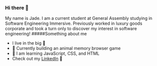 ### Hi there 👋

My name is Jade. I am a current student at General Assembly studying in Software Engineering Immersive. Previously worked in luxury goods corporate and took a turn only to discover my interest in software engineering!
#####Something about me
- I live in the big :apple:
- :dog: Currently building an animal memory browser game 
- :seedling: I am learning JavaScript, CSS, and HTML 
- Check out my [LinkedIn](https://www.linkedin.com/in/jade-wang425/) :briefcase:

<!--
**jadewang425/jadewang425** is a ✨ _special_ ✨ repository because its `README.md` (this file) appears on your GitHub profile.

Here are some ideas to get you started:

- 🔭 I’m currently working on ...
- 🌱 I’m currently learning ...
- 👯 I’m looking to collaborate on ...
- 🤔 I’m looking for help with ...
- 💬 Ask me about ...
- 📫 How to reach me: ...
- 😄 Pronouns: ...
- ⚡ Fun fact: ...
-->
